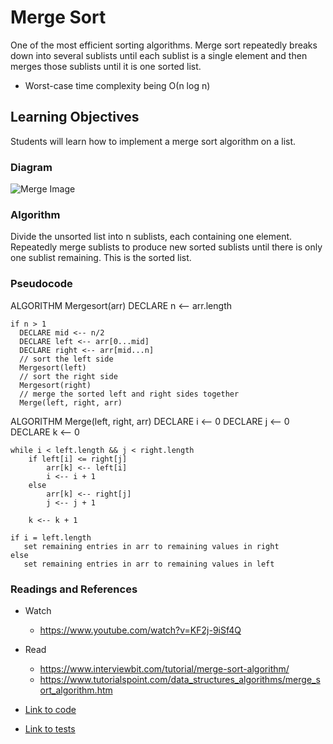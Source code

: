 # Merge Sort
One of the most efficient sorting algorithms. Merge sort repeatedly breaks down into several sublists until each sublist is a single element and then merges those sublists until it is one sorted list.
* Worst-case time complexity being Ο(n log n)

## Learning Objectives
Students will learn how to implement a merge sort algorithm on a list.

### Diagram
![Merge Image](merge-sort.png)

### Algorithm
Divide the unsorted list into n sublists, each containing one element.
Repeatedly merge sublists to produce new sorted sublists until there is only one sublist remaining. This is the sorted list.

### Pseudocode

ALGORITHM Mergesort(arr)
    DECLARE n <-- arr.length
           
    if n > 1
      DECLARE mid <-- n/2
      DECLARE left <-- arr[0...mid]
      DECLARE right <-- arr[mid...n]
      // sort the left side
      Mergesort(left)
      // sort the right side
      Mergesort(right)
      // merge the sorted left and right sides together
      Merge(left, right, arr)

ALGORITHM Merge(left, right, arr)
    DECLARE i <-- 0
    DECLARE j <-- 0
    DECLARE k <-- 0

    while i < left.length && j < right.length
        if left[i] <= right[j]
            arr[k] <-- left[i]
            i <-- i + 1
        else
            arr[k] <-- right[j]
            j <-- j + 1
            
        k <-- k + 1

    if i = left.length
       set remaining entries in arr to remaining values in right
    else
       set remaining entries in arr to remaining values in left


### Readings and References
* Watch
  * https://www.youtube.com/watch?v=KF2j-9iSf4Q

* Read
  * https://www.interviewbit.com/tutorial/merge-sort-algorithm/
  * https://www.tutorialspoint.com/data_structures_algorithms/merge_sort_algorithm.htm


* [Link to code](../code401challenges/src/main/java/code401challenges/MergeSort.java)
* [Link to tests](../code401challenges/src/test/java/code401challenges/MergeSortTest.java)